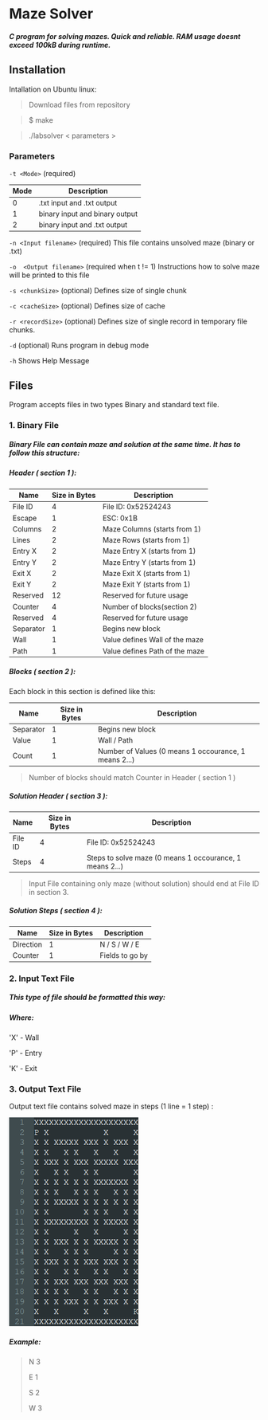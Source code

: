 # Maze Solver
##### C program for solving mazes. Quick and reliable. RAM usage doesnt exceed 100kB during runtime.
## Installation
Intallation on Ubuntu linux:
> Download files from repository

> $ make

> ./labsolver < parameters >

### Parameters
`-t <Mode>` (required)

| Mode | Description  |
| ---- |---- |
| 0   |  .txt input and .txt output |
| 1 |  binary input and binary output |
| 2 |  binary input and .txt output |

`-n <Input filename>` (required)
This file contains unsolved maze (binary or .txt)

`-o  <Output filename>` (required when t != 1)
Instructions how to solve maze will be printed to this file

`-s <chunkSize>` (optional)
Defines size of single chunk

`-c <cacheSize>` (optional)
Defines size of cache

`-r <recordSize>` (optional)
Defines size of single record in temporary file chunks.

`-d` (optional)
Runs program in debug mode

`-h`
Shows Help Message

## Files
Program accepts files in two types Binary and standard text file.
### 1. Binary File
##### Binary File can contain maze and solution at the same time. It has to follow this structure:
##### Header ( section 1 ):

| Name | Size in Bytes  | Description |
| ------------ | ------------ | ------------ |
| File ID | 4 | File ID: 0x52524243  |
| Escape | 1 | ESC: 0x1B |
| Columns | 2 | Maze Columns (starts from 1) |
| Lines | 2 | Maze Rows (starts from 1) |
| Entry X | 2 | Maze Entry X (starts from 1) |
| Entry Y | 2 | Maze Entry Y (starts from 1) |
| Exit X | 2 | Maze Exit X (starts from 1) |
| Exit Y | 2 | Maze Exit Y (starts from 1) |
| Reserved | 12 | Reserved for future usage |
| Counter | 4 | Number of blocks(section 2) |
| Reserved | 4 | Reserved for future usage |
| Separator | 1 | Begins new block |
| Wall | 1 | Value defines Wall of the maze |
| Path | 1 | Value defines Path of the maze |

##### Blocks ( section 2 ):
Each block in this section is defined like this:

| Name | Size in Bytes  | Description |
| ------------ | ------------ | ------------ |
| Separator | 1 | Begins new block |
| Value | 1 | Wall / Path |
| Count | 1 | Number of Values (0 means 1 occourance, 1 means 2...) |

> Number of blocks should match Counter in Header ( section 1 )

##### Solution Header ( section 3 ):

| Name | Size in Bytes  | Description |
| ------------ | ------------ | ------------ |
| File ID | 4 | File ID: 0x52524243  |
| Steps | 4 | Steps to solve maze (0 means 1 occourance, 1 means 2...) |

> Input File containing only maze (without solution) should end at File ID in section 3.
 
##### Solution Steps ( section 4 ):

| Name | Size in Bytes  | Description |
| ------------ | ------------ | ------------ |
| Direction | 1 | N / S / W / E  |
| Counter | 1 | Fields to go by |

### 2. Input Text File
##### This type of file should be formatted this way:

##### Where:
'X' - Wall

'P' - Entry

'K' - Exit

### 3. Output Text File
Output text file contains solved maze in steps (1 line = 1 step) :

![](https://raw.githubusercontent.com/MrMozart3/MazeSolver-C-MemoryLimited/e3dd943842fd146e9c72954516cc27c11294b3e7/example_maze.png)

##### Example:

>N 3
>
>E 1
>
>S 2
>
>W 3
